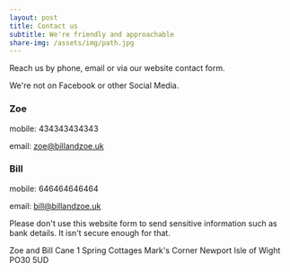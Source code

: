 ```yaml
---
layout: post
title: Contact us
subtitle: We're friendly and approachable
share-img: /assets/img/path.jpg
---
```


Reach us by phone, email or via our website contact form.

We're not on Facebook or other Social Media.

### Zoe
mobile: 434343434343

email: zoe@billandzoe.uk

### Bill
mobile: 646464646464

email: bill@billandzoe.uk


Please don't use this website form to send sensitive information such as bank details. It isn't secure enough for that.

Zoe and Bill Cane
1 Spring Cottages
Mark's Corner
Newport
Isle of Wight
PO30 5UD




